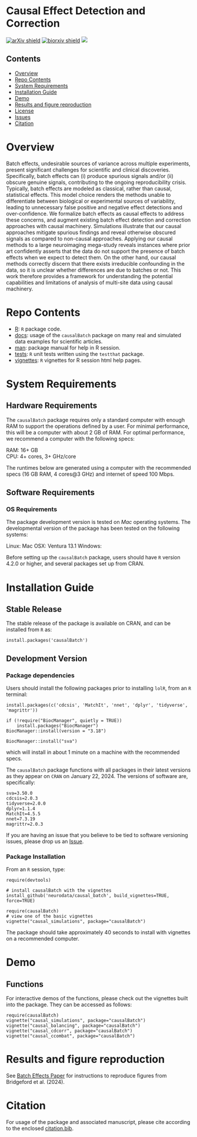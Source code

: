 # Causal Effect Detection and Correction

[![arXiv shield](https://img.shields.io/badge/arXiv-2307.13868-red.svg?style=flat)](https://arxiv.org/abs/2307.13868)
[![biorxiv shield](https://img.shields.io/badge/bioRxiv-2021.09.03.458920-blue.svg?style=flat)](https://www.biorxiv.org/content/10.1101/2021.09.03.458920v6)
[![](https://cranlogs.r-pkg.org/badges/causalBatch)](https://cran.rstudio.com/web/packages/causalBatch/index.html)

## Contents

- [Overview](#overview)
- [Repo Contents](#repo-contents)
- [System Requirements](#system-requirements)
- [Installation Guide](#installation-guide)
- [Demo](#demo)
- [Results and figure reproduction](#results-and-figure-reproduction)
- [License](./LICENSE)
- [Issues](https://github.com/ebridge2/causalBatch/issues)
- [Citation](#citation)


# Overview

Batch effects, undesirable sources of variance across multiple experiments, present significant challenges for scientific and clinical discoveries. Specifically, batch effects can (i) produce spurious signals and/or (ii) obscure genuine signals, contributing to the ongoing reproducibility crisis. Typically, batch effects are modeled as classical, rather than causal, statistical effects. This model choice renders the methods unable to differentiate between biological or experimental sources of variability, leading to unnecessary false positive and negative effect detections and over-confidence. We formalize batch effects as causal effects to address these concerns, and augment existing batch effect detection and correction approaches with causal machinery. Simulations illustrate that our causal approaches mitigate spurious findings and reveal otherwise obscured signals as compared to non-causal approaches. Applying our causal methods to a large neuroimaging mega-study reveals instances where prior art confidently asserts that the data do not support the presence of batch effects when we expect to detect them. On the other hand, our causal methods correctly discern that there exists irreducible confounding in the data, so it is unclear whether differences are due to batches or not. This work therefore provides a framework for understanding the potential capabilities and limitations of analysis of multi-site data using causal machinery.

# Repo Contents

- [R](./R): `R` package code.
- [docs](./docs): usage of the `causalBatch` package on many real and simulated data examples for scientific articles.
- [man](./man): package manual for help in R session.
- [tests](./tests): `R` unit tests written using the `testthat` package.
- [vignettes](./vignettes): `R` vignettes for R session html help pages.


# System Requirements

## Hardware Requirements

The `causalBatch` package requires only a standard computer with enough RAM to support the operations defined by a user. For minimal performance, this will be a computer with about 2 GB of RAM. For optimal performance, we recommend a computer with the following specs:

RAM: 16+ GB  
CPU: 4+ cores, 3+ GHz/core

The runtimes below are generated using a computer with the recommended specs (16 GB RAM, 4 cores@3 GHz) and internet of speed 100 Mbps.

## Software Requirements

### OS Requirements

The package development version is tested on *Mac* operating systems. The developmental version of the package has been tested on the following systems:

Linux: 
Mac OSX:  Ventura 13.1
Windows:  

Before setting up the `causalBatch` package, users should have `R` version 4.2.0 or higher, and several packages set up from CRAN.

# Installation Guide

## Stable Release

The stable release of the package is available on CRAN, and can be installed from `R` as:

```
install.packages('causalBatch')
```

## Development Version

### Package dependencies

Users should install the following packages prior to installing `lolR`, from an `R` terminal:

```
install.packages(c('cdcsis', 'MatchIt', 'nnet', 'dplyr', 'tidyverse', 'magrittr'))

if (!require("BiocManager", quietly = TRUE))
    install.packages("BiocManager")
BiocManager::install(version = "3.18")

BiocManager::install("sva")
```

which will install in about 1 minute on a machine with the recommended specs.

The `causalBatch` package functions with all packages in their latest versions as they appear on `CRAN` on January 22, 2024. The versions of software are, specifically:

```
sva=3.50.0
cdcsis=2.0.3
tidyverse=2.0.0
dplyr=1.1.4
MatchIt=4.5.5
nnet=7.3.19
magrittr=2.0.3
```

If you are having an issue that you believe to be tied to software versioning issues, please drop us an [Issue](https://github.com/neurodata/causal_batch/issues). 

### Package Installation

From an `R` session, type:

```
require(devtools)

# install causalBatch with the vignettes
install_github('neurodata/causal_batch', build_vignettes=TRUE, force=TRUE)

require(causalBatch)
# view one of the basic vignettes
vignette("causal_simulations", package="causalBatch") 
```

The package should take approximately 40 seconds to install with vignettes on a recommended computer. 

# Demo

## Functions

For interactive demos of the functions, please check out the vignettes built into the package. They can be accessed as follows:

```
require(causalBatch)
vignette("causal_simulations", package="causalBatch")
vignette("causal_balancing", package="causalBatch")
vignette("causal_cdcorr", package="causalBatch")
vignette("causal_ccombat", package="causalBatch")
```

# Results and figure reproduction

See [Batch Effects Paper](https://github.com/neurodata/causal_batch/tree/main/docs/batch_effects_paper) for instructions to reproduce figures from Bridgeford et al. (2024). 

# Citation

For usage of the package and associated manuscript, please cite according to the enclosed [citation.bib](./citation.bib).
